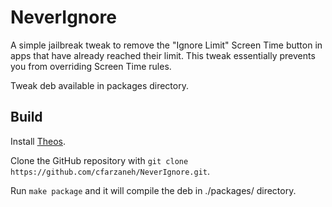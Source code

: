 # NeverIgnore

A simple jailbreak tweak to remove the "Ignore Limit" Screen Time button in apps that have already reached their limit. This tweak essentially prevents you from overriding Screen Time rules.

Tweak deb available in packages directory.

## Build

Install [Theos](https://github.com/theos/theos).

Clone the GitHub repository with `git clone https://github.com/cfarzaneh/NeverIgnore.git`.

Run `make package` and it will compile the deb in ./packages/ directory.
